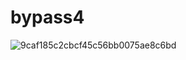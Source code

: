 # bypass4
![9caf185c2cbcf45c56bb0075ae8c6bd](https://user-images.githubusercontent.com/46450756/215344873-c2fdd7f3-6d06-412b-8cbf-626b14f3d425.png)
